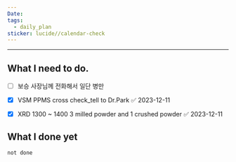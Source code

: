 ```yaml
---
Date: 
tags:
  - daily_plan
sticker: lucide//calendar-check
---
```

---
## What I need to do.

- [ ] 보승 사장님께 전화해서 일단 병만
- [x] VSM PPMS cross check_tell to Dr.Park ✅ 2023-12-11
- [x] XRD 1300 ~ 1400 3 milled powder and 1 crushed powder ✅ 2023-12-11



## What I done yet
```tasks
not done
```

